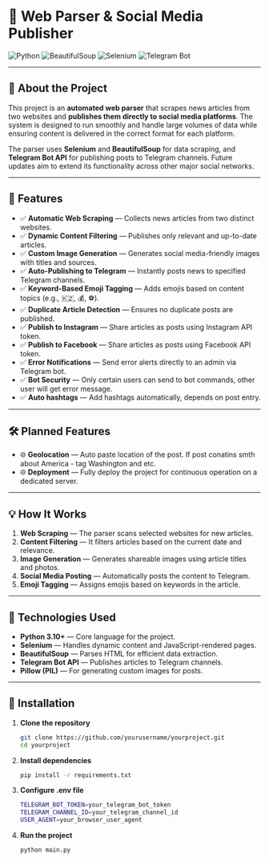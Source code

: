 # 📡 Web Parser & Social Media Publisher

![Python](https://img.shields.io/badge/Python-3776AB?style=for-the-badge&logo=python&logoColor=white)
![BeautifulSoup](https://img.shields.io/badge/BeautifulSoup-4B8BBE?style=for-the-badge&logo=beautifulsoup&logoColor=white)
![Selenium](https://img.shields.io/badge/Selenium-43B02A?style=for-the-badge&logo=selenium&logoColor=white)
![Telegram Bot](https://img.shields.io/badge/Telegram-BOT-2CA5E0?style=for-the-badge&logo=telegram&logoColor=white)

---

## 📖 About the Project

This project is an **automated web parser** that scrapes news articles from two websites and **publishes them directly to social media platforms**. The system is designed to run smoothly and handle large volumes of data while ensuring content is delivered in the correct format for each platform.

The parser uses **Selenium** and **BeautifulSoup** for data scraping, and **Telegram Bot API** for publishing posts to Telegram channels. Future updates aim to extend its functionality across other major social networks.

---

## 🚀 Features

- ✅ **Automatic Web Scraping** — Collects news articles from two distinct websites.
- ✅ **Dynamic Content Filtering** — Publishes only relevant and up-to-date articles.
- ✅ **Custom Image Generation** — Generates social media-friendly images with titles and sources.
- ✅ **Auto-Publishing to Telegram** — Instantly posts news to specified Telegram channels.
- ✅ **Keyword-Based Emoji Tagging** — Adds emojis based on content topics (e.g., 🇰🇿, 💰, ⚽).
- ✅ **Duplicate Article Detection** — Ensures no duplicate posts are published.
- ✅ **Publish to Instagram** — Share articles as posts using Instagram API token.
- ✅ **Publish to Facebook** — Share articles as posts using Facebook API token.
- ✅ **Error Notifications** — Send error alerts directly to an admin via Telegram bot.
- ✅ **Bot Security** — Only certain users can send to bot commands, other user will get error message.
- ✅ **Auto hashtags** — Add hashtags automatically, depends on post entry.

---

## 🛠️ Planned Features
- 🌐 **Geolocation** — Auto paste location of the post. If post conatins smth about America - tag Washington and etc.
- 🌐 **Deployment** — Fully deploy the project for continuous operation on a dedicated server.

---

## 💡 How It Works

1. **Web Scraping** — The parser scans selected websites for new articles.
2. **Content Filtering** — It filters articles based on the current date and relevance.
3. **Image Generation** — Generates shareable images using article titles and photos.
4. **Social Media Posting** — Automatically posts the content to Telegram.
5. **Emoji Tagging** — Assigns emojis based on keywords in the article.

---

## 📂 Technologies Used

- **Python 3.10+** — Core language for the project.
- **Selenium** — Handles dynamic content and JavaScript-rendered pages.
- **BeautifulSoup** — Parses HTML for efficient data extraction.
- **Telegram Bot API** — Publishes articles to Telegram channels.
- **Pillow (PIL)** — For generating custom images for posts.

---

## 💾 Installation

1. **Clone the repository**  
   ```bash
   git clone https://github.com/yourusername/yourproject.git
   cd yourproject
2. **Install dependencies**  
   ```bash
   pip install -r requirements.txt

3. **Configure .env file**  
   ```bash
   TELEGRAM_BOT_TOKEN=your_telegram_bot_token
   TELEGRAM_CHANNEL_ID=your_telegram_channel_id
   USER_AGENT=your_browser_user_agent

4. **Run the project**  
   ```bash
   python main.py
